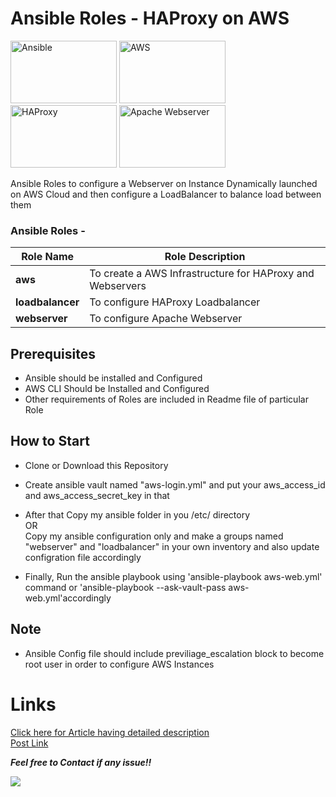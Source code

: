 # Ansible Roles - HAProxy on AWS  

<img src="https://gorillalogic.com/wp-content/uploads/2016/10/maxresdefault-1.jpg" height=100 width=170 alt="Ansible" /> <img src="https://www.metaltoad.com/sites/default/files/styles/large_personal_photo_870x500_/public/2020-05/aws-logo-blog-header.png?itok=t4o3meiH" height=100 width=170 alt="AWS" /> <img src="https://linuxglobe.com/wp-content/uploads/2019/12/haproxy-logo.png" height=100 width=170 alt="HAProxy" /> <img src="https://rhsumon.files.wordpress.com/2012/03/apache.jpg" height=100 width=170 alt="Apache Webserver" /> 

Ansible Roles to configure a Webserver on Instance Dynamically launched on AWS Cloud and then configure a LoadBalancer to balance load between them

### Ansible Roles -   

**Role Name** | **Role Description**
------------- | --------------------
**aws** | To create a AWS Infrastructure for HAProxy and Webservers
**loadbalancer** | To configure HAProxy Loadbalancer  
**webserver** | To configure Apache Webserver

## Prerequisites   
- Ansible should be installed and Configured
- AWS CLI Should be Installed and Configured  
- Other requirements of Roles are included in Readme file of particular Role

## How to Start 
- Clone or Download this Repository
- Create ansible vault named "aws-login.yml" and put your aws_access_id and aws_access_secret_key in that

- After that Copy my ansible folder in you /etc/ directory  
  OR  
  Copy my ansible configuration only and make a groups named "webserver" and "loadbalancer" in your own inventory and also update configration file accordingly  

- Finally, Run the ansible playbook using 'ansible-playbook aws-web.yml' command or 'ansible-playbook --ask-vault-pass aws-web.yml'accordingly

## Note  
- Ansible Config file should include previliage_escalation block to become root user in order to configure AWS Instances  

# Links

[Click here for Article having detailed description](https://amanjhagrolia.medium.com/ansible-configure-haproxy-for-webserver-on-ec2-4a150b693bdf?sk=ef825092b449f60d1270051cb71d5956)  
[Post Link](https://www.linkedin.com/posts/amanjhagrolia143_ansible-configure-haproxy-for-webserver-activity-6781066201947799552-Vbgk)
  
***Feel free to Contact if any issue!!***

<a href="https://www.linkedin.com/in/amanjhagrolia143" target="_blank"> <img src="https://img.shields.io/badge/LinkedIn-0077B5?style=for-the-badge&logo=linkedin&logoColor=white" /> </a> 
